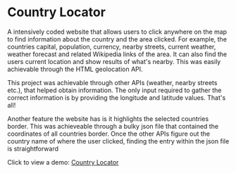 # Country Locator

A intensively coded website that allows users to click anywhere on the map to find information about the country and the area clicked. For example, the countries capital, population, currency, nearby streets, current weather, weather forecast and related Wikipedia links of the area. It can also find the users current location and show results of what's nearby. This was easily achievable through the HTML geolocation API.

This project was achievable through other APIs (weather, nearby streets etc.), that helped obtain information. The only input required to gather the correct information is by providing the longitude and latitude values. That's all!

Another feature the website has is it highlights the selected countries border. This was achieveable through a bulky json file that contained the coordinates of all countries border. Once the other APIs figure out the country name of where the user clicked, finding the entry within the json file is straightforward

Click to view a demo: [Country Locator](https://shahali.org/)
